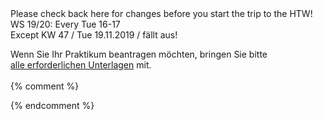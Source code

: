 


<div class="alert alert-info" role="alert">Please check back here for changes
before you start the trip to the HTW!</div>
WS 19/20: Every Tue 16-17<br/>
<div class="alert alert-danger" role="alert">
Except
KW 47 / Tue 19.11.2019 / fällt aus!</div>






Wenn Sie Ihr Praktikum beantragen möchten, bringen Sie bitte<br />
<a href ="https://imi-bachelor.htw-berlin.de/studium/praktikum/#c10769">
alle erforderlichen Unterlagen</a> mit.
<br /><br />
{% comment %}


<div class="alert alert-danger" role="alert"></div>

{% endcomment %}
